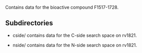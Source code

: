 Contains data for the bioactive compound F1517-1728.

## Subdirectories

- cside/ contains data for the C-side search space on rv1821.

- nside/ contains data for the N-side search space on rv1821.

